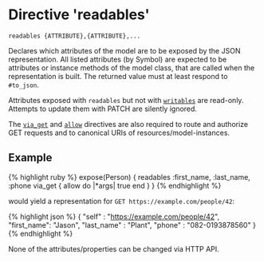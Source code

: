 # Directive 'readables'

`readables {ATTRIBUTE},{ATTRIBUTE},...`

Declares which attributes of the model are to be exposed by the JSON
representation. All listed attributes (by Symbol) are expected to be
attributes or instance methods of the model class, that are called
when the representation is built. The returned value must at least
respond to `#to_json`.

Attributes exposed with `readables` but not with
[`writables`](writables) are read-only. Attempts to update them with PATCH
are silently ignored.

The [`via_get`](via_get) and [`allow`](allow) directives are also
required to route and authorize GET requests and to
canonical URIs of resources/model-instances.

## Example

{% highlight ruby %}
expose(Person) {
  readables :first_name, :last_name, :phone
  via_get {
    allow do |*args|
      true
    end
  }
}
{% endhighlight %}

would yield a representation for `GET https://example.com/people/42`:

{% highlight json %}
{
    "self"      : "https://example.com/people/42",
    "first_name": "Jason",
    "last_name" : "Plant",
    "phone"     : "082-0193878560"
}
{% endhighlight %}

None of the attributes/properties can be changed via HTTP API.
